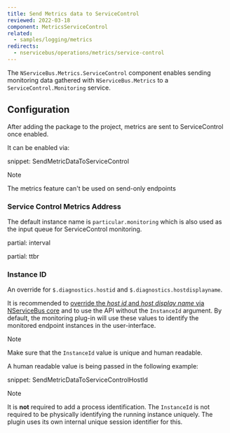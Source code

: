 ```yaml
---
title: Send Metrics data to ServiceControl
reviewed: 2022-03-18
component: MetricsServiceControl
related:
  - samples/logging/metrics
redirects:
  - nservicebus/operations/metrics/service-control
---
```


The `NServiceBus.Metrics.ServiceControl` component enables sending monitoring data gathered with `NServiceBus.Metrics` to a `ServiceControl.Monitoring` service.

## Configuration

After adding the package to the project, metrics are sent to ServiceControl once enabled.

It can be enabled via:

snippet: SendMetricDataToServiceControl

> [!NOTE]
> The metrics feature can't be used on send-only endpoints

### Service Control Metrics Address

The default instance name is `particular.monitoring` which is also used as the input queue for ServiceControl monitoring.

partial: interval

partial: ttbr

### Instance ID

An override for `$.diagnostics.hostid` and `$.diagnostics.hostdisplayname`.

It is recommended to [override the *host id* and *host display name* via NServiceBus core](/nservicebus/hosting/override-hostid.md) and to use the API without the `InstanceId` argument. By default, the monitoring plug-in will use these values to identify the monitored endpoint instances in the user-interface.

> [!NOTE]
> Make sure that the `InstanceId` value is unique and human readable.

A human readable value is being passed in the following example:

snippet: SendMetricDataToServiceControlHostId

> [!NOTE]
> It is **not** required to add a process identification. The `InstanceId` is not required to be physically identifying the running instance uniquely. The plugin uses its own internal unique session identifier for this.
